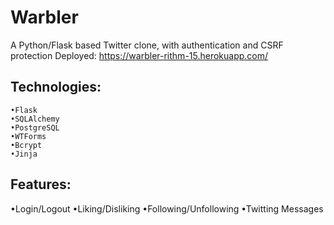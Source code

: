 # Warbler
A Python/Flask based Twitter clone, with authentication and CSRF protection
Deployed: https://warbler-rithm-15.herokuapp.com/

  ## Technologies:
    •Flask
    •SQLAlchemy
    •PostgreSQL
    •WTForms
    •Bcrypt
    •Jinja
    
 ## Features:
  •Login/Logout
  •Liking/Disliking
  •Following/Unfollowing
  •Twitting Messages

